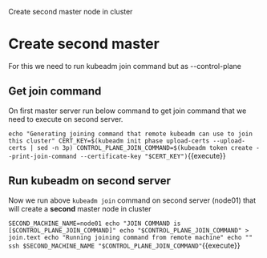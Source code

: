 Create second master node in cluster 

# Create second master 

For this we need to run kubeadm join command but as --control-plane 

## Get join command 

On first master server run below command to get join command that we need to execute on second server.

`
echo "Generating joining command that remote kubeadm can use to join this cluster"
CERT_KEY=$(kubeadm init phase upload-certs --upload-certs | sed -n 3p)
CONTROL_PLANE_JOIN_COMMAND=$(kubeadm token create --print-join-command --certificate-key "$CERT_KEY")
`{{execute}}

## Run kubeadm on second server 

Now we run above `kubeadm join` command on second server (node01) that will create a **second** master node in cluster 

`
SECOND_MACHINE_NAME=node01
echo "JOIN COMMAND is [$CONTROL_PLANE_JOIN_COMMAND]"
echo "$CONTROL_PLANE_JOIN_COMMAND" > join.text
echo "Running joining command from remote machine"
echo ""
ssh $SECOND_MACHINE_NAME "$CONTROL_PLANE_JOIN_COMMAND"
`{{execute}}

